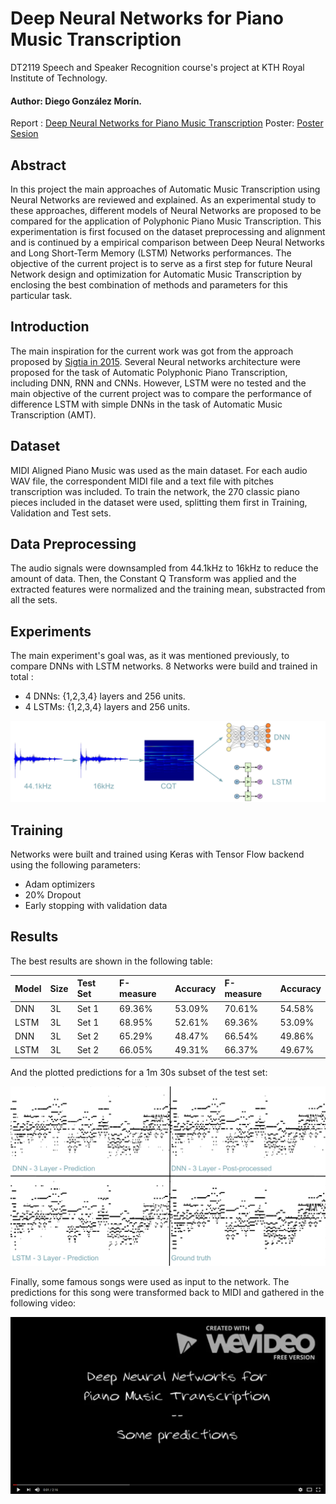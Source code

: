 # Deep Neural Networks for Piano Music Transcription

DT2119 Speech and Speaker Recognition course's project at KTH Royal Institute of Technology.

#### Author: Diego González Morín.

Report : [Deep Neural Networks for Piano Music Transcription](Report/Draft-Diego-Gonzalez.pdf)
Poster: [Poster Sesion](Report/Poster.pdf)

## Abstract

In this project the main approaches of Automatic Music Transcription using Neural Networks are reviewed and explained. As an experimental study to these approaches, different models of Neural Networks are proposed to be compared for the application of Polyphonic Piano Music Transcription. This experimentation is first focused on the dataset preprocessing and alignment and is continued by a empirical comparison between Deep Neural Networks and Long Short-Term Memory (LSTM) Networks performances. The objective of the current project is to serve as a first step for future Neural Network design and optimization for Automatic Music Transcription by enclosing the best combination of methods and parameters for this particular task. 

## Introduction 

The main inspiration for the current work was got from the approach proposed by [Sigtia in 2015](https://arxiv.org/pdf/1508.01774.pdf). Several Neural networks architecture were proposed for the task of Automatic Polyphonic Piano Transcription, including DNN, RNN and CNNs. However, LSTM were no tested and the main objective of the current project was to compare the performance of difference LSTM with simple DNNs in the task of Automatic Music Transcription (AMT). 

## Dataset

MIDI Aligned Piano Music was used as the main dataset. For each audio WAV file, the correspondent MIDI file and a text file with pitches transcription was included. To train the network, the 270 classic piano pieces included in the dataset were used, splitting them first in Training, Validation and Test sets. 

## Data Preprocessing

The audio signals were downsampled from 44.1kHz to 16kHz to reduce the amount of data. Then, the Constant Q Transform was applied and the extracted features were normalized and the training mean, substracted from all the sets. 

## Experiments

The main experiment's goal was, as it was mentioned previously, to compare DNNs with LSTM networks. 8 Networks were build and trained in total : 

  - 4 DNNs: {1,2,3,4} layers and 256 units. 
  - 4 LSTMs: {1,2,3,4} layers and 256 units. 
  
![Training](Figures/Training.png)

## Training

Networks were built and trained using Keras with Tensor Flow backend using the following parameters: 

  - Adam optimizers
  - 20% Dropout
  - Early stopping with validation data
  
## Results

The best results are shown in the following table: 

|  Model | Size | Test Set |  F-measure  | Accuracy  | F-measure | Accuracy|
|:-------|:-----|:---------|:------------|:----------|:----------|:--------|
|  DNN   |   3L |  Set 1   |  69.36%     |  53.09%   |  70.61%   | 54.58%  |  
|  LSTM  |   3L |  Set 1   |  68.95%     |  52.61%   |  69.36%   | 53.09%  |
|  DNN   |   3L |  Set 2   |  65.29%     |  48.47%   |  66.54%   | 49.86%  |
|  LSTM  |   3L |  Set 2   |  66.05%     |  49.31%   |  66.37%   | 49.67%  |

And the plotted predictions for a 1m 30s subset of the test set: 

![Predictions](Figures/out.png)

Finally, some famous songs were used as input to the network. The predictions for this song were transformed back to MIDI and gathered in the following video: 

[![Alt text](Figures/youtube.png)](https://www.youtube.com/watch?v=oAgbFvow_4c)






